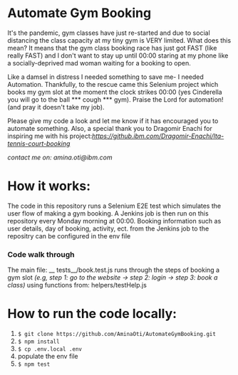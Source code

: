 # Automate Gym Booking

It's the pandemic, gym classes have just re-started and due to social distancing the class capacity at my tiny gym is VERY limited. What does this mean? It means that the gym class booking race has just got FAST (like really FAST) and I don't want to stay up until 00:00 staring at my phone like a socially-deprived mad woman waiting for a booking to open.

Like a damsel in distress I needed something to save me- I needed Automation. Thankfully, to the rescue came this Selenium project which books my gym slot at the moment the clock strikes 00:00 (yes Cinderella you will go to the ball  *** cough ***  gym). Praise the Lord for automation! (and pray it doesn't take my job).

Please give my code a look and let me know if it has encouraged you to automate something. Also, a special thank you to Dragomir Enachi for inspiring me with his project:_https://github.ibm.com/Dragomir-Enachi/lta-tennis-court-booking_

_contact me on: amina.oti@ibm.com_

# How it works:

The code in this repository runs a Selenium E2E test which simulates the user flow of making a gym booking. A Jenkins job is then run on this repository every Monday morning at 00:00. Booking information such as user details, day of booking, activity, ect. from the Jenkins job to the repositry can be configured in the env file

### Code walk through
The main file: __ tests__/book.test.js runs through the steps of booking a gym slot _(e.g, step 1: go to the website -> step 2: login -> step 3: book a class)_ using functions from: helpers/testHelp.js

# How to run the code locally:

1. `$ git clone https://github.com/AminaOti/AutomateGymBooking.git`
2. `$ npm install `
3. `$ cp .env.local .env`
4. populate the env file
5. `$ npm test `
